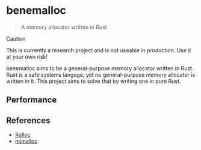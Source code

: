 # benemalloc

> A memory allocator written in Rust

> [!Caution]
> This is currently a research project and is not useable in production. Use it at your own risk!

benemalloc aims to be a general-purpose memory allocator written in Rust. Rust is a safe systems languge, yet no general-purpose memory allocator is written in it. This project aims to solve that by writing one in pure Rust.

## Performance




## References

- [Rulloc](https://github.com/antoniosarosi/rulloc)
- [mimalloc](https://github.com/microsoft/mimalloc/)
